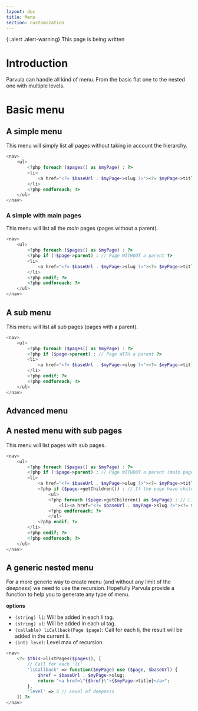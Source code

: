 ```yaml
---
layout: doc
title: Menu
section: customization
---
```


{:.alert .alert-warning}
This page is being written

# Introduction

Parvula can handle all kind of menu. From the basic flat one to the nested one with multiple levels.

# Basic menu

## A simple menu

This menu will simply list all pages without taking in account the hierarchy.

```php
<nav>
    <ul>
        <?php foreach ($pages() as $myPage) : ?>
        <li>
            <a href="<?= $baseUrl . $myPage->slug ?>"><?= $myPage->title ?></a>
        </li>
        <?php endforeach; ?>
    </ul>
</nav>
```

### A simple with main pages

This menu will list all the *main* pages (pages without a parent).

```php
<nav>
    <ul>
        <?php foreach ($pages() as $myPage) : ?>
        <?php if (!$page->parent) : // Page WITHOUT a parent ?>
        <li>
            <a href="<?= $baseUrl . $myPage->slug ?>"><?= $myPage->title ?></a>
        </li>
        <?php endif; ?>
        <?php endforeach; ?>
    </ul>
</nav>
```

## A sub menu

This menu will list all sub pages (pages with a parent).

```php
<nav>
    <ul>
        <?php foreach ($pages() as $myPage) : ?>
        <?php if ($page->parent) : // Page WITH a parent ?>
        <li>
            <a href="<?= $baseUrl . $myPage->slug ?>"><?= $myPage->title ?></a>
        </li>
        <?php endif; ?>
        <?php endforeach; ?>
    </ul>
</nav>
```

## Advanced menu

## A nested menu with sub pages

This menu will list pages with sub pages.

```php
<nav>
    <ul>
        <?php foreach ($pages() as $myPage) : ?>
        <?php if (!$page->parent) : // Page WITHOUT a parent (main pages) ?>
        <li>
            <a href="<?= $baseUrl . $myPage->slug ?>"><?= $myPage->title ?></a>
            <?php if ($page->getChildren()) : // If the page have children ?>
                <ul>
                <?php foreach ($page->getChildren() as $myPage) : // List children ?>
                    <li><a href="<?= $baseUrl . $myPage->slug ?>"><?= $myPage->title ?></a></li>
                <?php endforeach; ?>
                </ul>
            <?php endif; ?>
        </li>
        <?php endif; ?>
        <?php endforeach; ?>
    </ul>
</nav>
```

## A generic nested menu

For a more generic way to create menu (and without any limit of the *deepness*) we need to use the recursion. Hopefully Parvula provide a function to help you to generate any type of menu.

**options**

 - `(string) li`: Will be added in each li tag.
 - `(string) ul`: Will be added in each ul tag.
 - `(callable) liCallback(Page $page)`: Call for each li, the result will be added in the current li.
 - `(int) level`: Level max of recursion.

```php
<nav>
    <?= $this->listPages($pages(), [
        // Call for each 'li'
        'liCallback' => function($myPage) use ($page, $baseUrl) {
            $href = $baseUrl . $myPage->slug;
            return "<a href=\"{$href}\">{$myPage->title}</a>";
        },
        'level' => 3 // Level of deepness
    ]) ?>
</nav>
```

